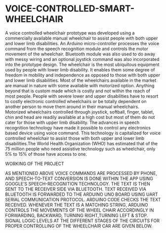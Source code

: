 # VOICE-CONTROLLED-SMART-WHEELCHAIR
A voice controlled wheelchair prototype was developed using a commercially available manual wheelchair to assist people with both upper and lower limb disabilities. An Arduino micro-controller processes the voice command from the speech recognition module and controls the motor movement of the wheelchair. Bluetooth module was also used to do away with messy wiring and an optional joystick command was also incorporated into the prototype design. The wheelchair is the most ubiquitous equipment used by people with lower limb disability. It enables them some degree of freedom in mobility and independence as opposed to those with both upper and lower limb disabilities. Most of the wheelchairs available in the market are manual in nature with some available with motorized option. Anything beyond that is custom made which is costly and not within the reach of most people. People with severe lower and upper disabilities have to resort to costly electronic controlled wheelchairs or be totally dependent on another person to move them around in their manual wheelchairs. Motorized wheelchairs controlled through joystick, softball, finger, tablet, chin and head are readily available at a high cost but most of them do not cater for those with upper limb disability. The advances in speech recognition technology have made it possible to control any electronics based device using voice command. This technology is capitalized for voice controlled wheelchair to assist those with both upper and lower limb disabilities.The World Health Organization (WHO) has estimated that of the 75 million people who need assistive technology such as wheelchair, only 5% to 15% of those have access to one.

WORKING OF THE PROJECT

AS MENTIONED ABOVE VOICE COMMANDS ARE PROCESSED BY PHONE, AND SPEECH-TO-TEXT CONVERSION IS DONE WITHIN THE APP USING GOOGLE’S SPEECH-RECOGNITION TECHNOLOGY. 
THE TEXT IS THEN SENT TO THE RECEIVER SIDE VIA BLUETOOTH. TEXT RECEIVED VIA BLUETOOTH IS FORWARDED TO THE ARDUINO UNO BOARD USING UART SERIAL COMMUNICATION PROTOCOL. 
ARDUINO CODE CHECKS THE TEXT RECEIVED. WHENEVER THE TEXT IS A MATCHING STRING, ARDUINO CONTROLS THE MOVEMENTS OF THE WHEEL CHAIR ACCORDINGLY IN FORWARDING, BACKWARD, TURNING RIGHT,TURNING LEFT & STOP.
SIGNAL LOGIC LEVELS AT THE DIFFERENT STAGES OF THE CIRCUITS FOR PROPER CONTROLLING OF THE WHEELCHAIR CAR ARE GIVEN BELOW.
